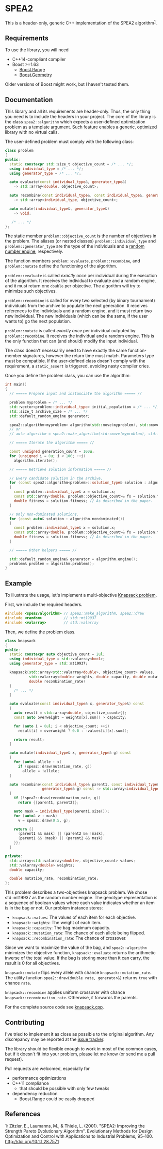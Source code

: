 # SPEA2

This is a header-only, generic C++ implementation of the SPEA2 algorithm<sup>[1](#paper)</sup>.

## Requirements

To use the library, you will need

- C++14-compliant compiler
- Boost >=1.63
  - [Boost.Range](http://www.boost.org/doc/libs/1_63_0/libs/range/doc/html/index.html)
  - [Boost.Geometry](http://www.boost.org/doc/libs/1_63_0/libs/geometry/doc/html/index.html)

Older versions of Boost might work, but I haven't tested them.

## Documentation

This library and all its requirements are header-only.  Thus, the only thing you need is to include
the headers in your project.  The core of the library is the class `spea2::algorithm` which expects
a user-defined optimization problem as a template argument.  Such feature enables a generic, optimized
library with no virtual calls.

The user-defined problem must comply with the following class:
```c++
class problem
{
public:
  static constexpr std::size_t objective_count = /* ... */;
  using individual_type = /* ... */;
  using generator_type = /* ... */;

  auto evaluate(const individual_type&, generator_type&)
    -> std::array<double, objective_count>;

  auto recombine(const individual_type&, const individual_type&, generator_type&)
    -> std::array<individual_type, objective_count>;

  auto mutate(individual_type&, generator_type&)
    -> void;

   /* ... */
};
```

The static member `problem::objective_count` is the number of objectives in the problem.
The aliases (or nested classes) `problem::individual_type` and `problem::generator_type`
are the type of the individuals and a
[random number engine](http://en.cppreference.com/w/cpp/numeric/random), respectively.

The function members `problem::evaluate`, `problem::recombine`, and `problem::mutate`
define the functioning of the algorithm.

`problem::evaluate` is called *exactly once* per individual during the execution of the algorithm.
It receives the individual to evaluate and a random engine, and it must return one `double`
per objective.  The algorithm will try to minimize such objectives.

`problem::recombine` is called for every two selected (by binary tournament) individuals
from the archive to populate the next generation.  It receives references to the individuals
and a random engine, and it must return two new individual.  The new individuals (which can
be the same, if the user wants to) go the next population.

`problem::mutate` is called *exactly once* per individual outputed by `problem::recombine`.
It receives the individual and a random engine.  This is the only function that can (and should)
modify the input individual.

The class doesn't necessarily need to have exactly the same function-member signatures,
however the return time must match. Parameters type must be compatible.  If the user-defined
class doesn't comply with the requirement, a `static_assert` is triggered, avoiding nasty
compiler cries.

Once you define the problem class, you can use the algorithm:
```c++
int main()
{
  // ===== Prepare input and instanciate the algorithm ===== //

  problem myproblem = /* ... */
  std::vector<problem::individual_type> initial_population = /* ... */;
  std::size_t archive_size = /* ... */
  std::default_random_engine generator;

  spea2::algorithm<myproblem> algorithm(std::move(myproblem), std::move(initial_population), archive_size, std::move(generator));
  // or
  // auto algorithm = spea2::make_algorithm(std::move(myproblem), std::move(initial_population), archive_size, std::move(generator));

  // ===== Iterate the algorithm ===== //

  const unsigned generation_count = 100u;
  for (unsigned i = 0u; i < 100; ++i)
    algorithm.iterate();

  // ===== Retrieve solution information ===== //

  // Every candidate solution in the archive.
  for (const spea2::algorithm<problem>::solution_type& solution : algorithm.archive())
  {
    const problem::individual_type& x = solution.x;
    const std::array<double, problem::objective_count>& fx = solution.fx;
    double fitness = solution.fitness; // As described in the paper.
  }

  // Only non-dominated solutions.
  for (const auto& solution : algorithm.nondominated())
  {
    const problem::individual_type& x = solution.x;
    const std::array<double, problem::objective_count>& fx = solution.fx;
    double fitness = solution.fitness; // As described in the paper.
  }

  // ===== Other helpers ===== //

  std::default_random_engine& generator = algorithm.engine();
  problem& problem = algorithm.problem();
}
```

## Example

To illustrate the usage, let's implement a multi-objective
[Knapsack problem](https://en.wikipedia.org/wiki/Knapsack_problem).

First, we include the required headers.
```c++
#include <spea2/algorithm> // spea2::make_algorithm, spea2::draw
#include <random>          // std::mt19937
#include <valarray>        // std::valarray
```

Then, we define the problem class.
```c++
class knapsack
{
public:
  static constexpr auto objective_count = 2ul;
  using individual_type = std::valarray<bool>;
  using generator_type = std::mt19937;

  knapsack(std::array<std::valarray<double>, objective_count> values,
           std::valarray<double> weights, double capacity, double mutation_rate,
           double recombination_rate)
  {
    /* ... */
  }

  auto evaluate(const individual_type& x, generator_type&) const
  {
    auto result = std::array<double, objective_count>{};
    const auto overweight = weights[x].sum() > capacity;

    for (auto i = 0ul; i < objective_count; ++i)
      result[i] = overweight ? 0.0 : -values[i][x].sum();

    return result;
  }

  auto mutate(individual_type& x, generator_type& g) const
  {
    for (auto& allele : x)
      if (spea2::draw(mutation_rate, g))
        allele = !allele;
  }

  auto recombine(const individual_type& parent1, const individual_type& parent2,
                 generator_type& g) const -> std::array<individual_type, objective_count>
  {
    if (!spea2::draw(recombination_rate, g))
      return {{parent1, parent2}};

    auto mask = individual_type(parent1.size());
    for (auto& v : mask)
      v = spea2::draw(0.5, g);

    return {{
      (parent1 && mask) || (parent2 && !mask),
      (parent1 && !mask) || (parent2 && mask)
    }};
  }

private:
  std::array<std::valarray<double>, objective_count> values;
  std::valarray<double> weights;
  double capacity;

  double mutation_rate, recombination_rate;
};
```

This problem describes a two-objectives knapsack problem.  We chose std::mt19937 as the random number
engine.  The genotype representation is a sequence of boolean values where each value indicates
whether an item is in the bag or not.  Our problem instance stores:

- `knapsack::values`: The values of each item for each objective.
- `knapsack::weights`:  The weight of each item.
- `knapsack::capacity`: The bag maximum capacity.
- `knapsack::mutation_rate`: The chance of each allele being flipped.
- `knapsack::recombination_rate`: The chance of crossover.

Since we want to maximize the value of the bag, and `spea2::algorithm` minimizes the objective
function, `knapsack::evaluate` returns the arithmetic inverse of the total value.  If the bag
is storing more than it can carry, the result is 0 for all objectives.

`knapsack::mutate` flips every allele with chance `knapsack::mutation_rate`.  The utility
function `spea2::draw(double rate, generator&)` returns `true` with chance `rate`.

`knapsack::recombine` applies uniform crossover with chance `knapsack::recombination_rate`.
Otherwise, it forwards the parents.

For the complete source code see [knapsack.cpp](https://github.com/verri/spea2/blob/master/test/knapsack.cpp).

## Contributing

I've tried to implement it as close as possible to the original algorithm.
Any discrepancy may be reported at the [issue tracker](https://github.com/verri/spea2/issues).

The library should be flexible enough to work in most of the common cases,
but if it doesn't fit into your problem, please let me know (or send me a pull request).

Pull requests are welcomed, especially for

- performance optimizations
- C++11 compliance
  - that should be possible with only few tweaks
- dependency reduction
  - Boost.Range could be easily dropped

## References

<a name="paper">1</a>: Zitzler, E., Laumanns, M., & Thiele, L. (2001).
"SPEA2: Improving the Strength Pareto Evolutionary Algorithm".
Evolutionary Methods for Design Optimization and Control with Applications to Industrial Problems, 95–100.
http://doi.org/10.1.1.28.7571
